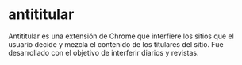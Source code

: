 # antititular
Antititular es una extensión de Chrome que interfiere los sitios que el usuario decide y mezcla el contenido de los titulares del sitio. Fue desarrollado con el objetivo de interferir diarios y revistas.

